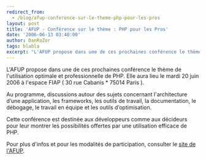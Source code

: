 ```yaml
---
redirect_from:
  - /blog/afup-conference-sur-le-theme-php-pour-les-pros
layout: post
title: 'AFUP - Conférence sur le thème : PHP pour les Pros'
date: '2006-06-13 03:40:00'
author: DanRaZor
tags: blabla
excerpt: "L'AFUP propose dans une de ces prochaines conférence le thème de l'utilisation optimale et professionnelle de PHP.     \nElle aura lieu le mardi 20 juin 2006 à l'espace FIAP ( 30 rue Cabanis * 75014 Paris ).  \n  \nAu programme, discussions autour des sujets concernant l'architecture d’une application, les frameworks, les outils de travail, la      …"
---
```


L'AFUP propose dans une de ces prochaines conférence le thème de l'utilisation optimale et professionnelle de PHP.
Elle aura lieu le mardi 20 juin 2006 à l'espace FIAP ( 30 rue Cabanis * 75014 Paris ).

Au programme, discussions autour des sujets concernant l'architecture d’une application, les frameworks, les outils de travail, la documentation, le débogage, le travail en équipe et les outils d’optimisation.

Cette conférence est destinée aux développeurs comme aux décideurs pour leur montrer les possibilités offertes par une utilisation efficace de PHP.

Pour plus d'infos et pour les modalités de participation, consulter le [site de l'AFUP](http://www.afup.org/article.php3?id_article=307).
